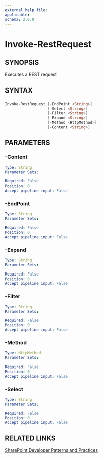 ```yaml
---
external help file:
applicable: 
schema: 2.0.0
---
```

# Invoke-RestRequest

## SYNOPSIS
Executes a REST request

## SYNTAX 

### 
```powershell
Invoke-RestRequest [-EndPoint <String>]
                   [-Select <String>]
                   [-Filter <String>]
                   [-Expand <String>]
                   [-Method <HttpMethod>]
                   [-Content <String>]
```

## PARAMETERS

### -Content


```yaml
Type: String
Parameter Sets: 

Required: False
Position: 0
Accept pipeline input: False
```

### -EndPoint


```yaml
Type: String
Parameter Sets: 

Required: False
Position: 0
Accept pipeline input: False
```

### -Expand


```yaml
Type: String
Parameter Sets: 

Required: False
Position: 0
Accept pipeline input: False
```

### -Filter


```yaml
Type: String
Parameter Sets: 

Required: False
Position: 0
Accept pipeline input: False
```

### -Method


```yaml
Type: HttpMethod
Parameter Sets: 

Required: False
Position: 0
Accept pipeline input: False
```

### -Select


```yaml
Type: String
Parameter Sets: 

Required: False
Position: 0
Accept pipeline input: False
```

## RELATED LINKS

[SharePoint Developer Patterns and Practices](http://aka.ms/sppnp)